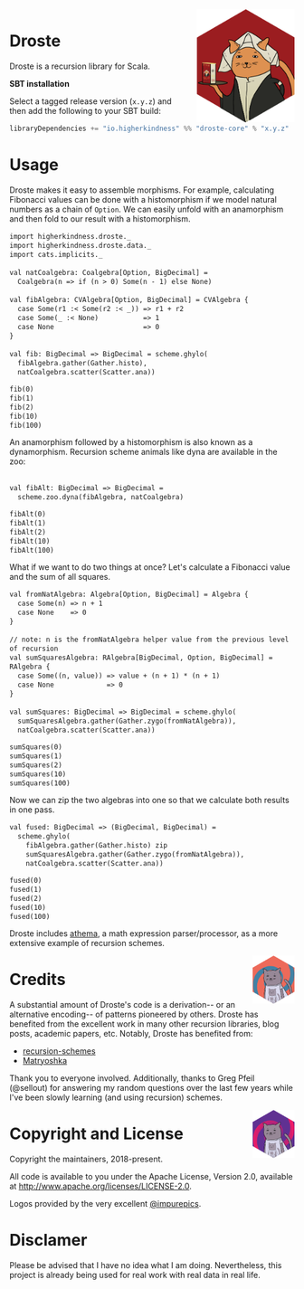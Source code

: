 <img align="right" src="logos/droste_cocoa.png" height="200px" style="padding-left: 20px"/>

# Droste

Droste is a recursion library for Scala.

**SBT installation**

Select a tagged release version (`x.y.z`) and then add the following
to your SBT build:

```scala
libraryDependencies += "io.higherkindness" %% "droste-core" % "x.y.z"
```

# Usage

Droste makes it easy to assemble morphisms. For example, calculating
Fibonacci values can be done with a histomorphism if we model natural
numbers as a chain of `Option`. We can easily unfold with an
anamorphism and then fold to our result with a histomorphism.

```tut:silent
import higherkindness.droste._
import higherkindness.droste.data._
import cats.implicits._

val natCoalgebra: Coalgebra[Option, BigDecimal] =
  Coalgebra(n => if (n > 0) Some(n - 1) else None)

val fibAlgebra: CVAlgebra[Option, BigDecimal] = CVAlgebra {
  case Some(r1 :< Some(r2 :< _)) => r1 + r2
  case Some(_ :< None)           => 1
  case None                      => 0
}

val fib: BigDecimal => BigDecimal = scheme.ghylo(
  fibAlgebra.gather(Gather.histo),
  natCoalgebra.scatter(Scatter.ana))
```

```tut
fib(0)
fib(1)
fib(2)
fib(10)
fib(100)
```

An anamorphism followed by a histomorphism is also known as a
dynamorphism. Recursion scheme animals like dyna are available
in the zoo:

```tut:silent

val fibAlt: BigDecimal => BigDecimal =
  scheme.zoo.dyna(fibAlgebra, natCoalgebra)
```

```tut
fibAlt(0)
fibAlt(1)
fibAlt(2)
fibAlt(10)
fibAlt(100)
```

What if we want to do two things at once? Let's calculate a
Fibonacci value and the sum of all squares.

```tut:silent
val fromNatAlgebra: Algebra[Option, BigDecimal] = Algebra {
  case Some(n) => n + 1
  case None    => 0
}

// note: n is the fromNatAlgebra helper value from the previous level of recursion
val sumSquaresAlgebra: RAlgebra[BigDecimal, Option, BigDecimal] = RAlgebra {
  case Some((n, value)) => value + (n + 1) * (n + 1)
  case None             => 0
}

val sumSquares: BigDecimal => BigDecimal = scheme.ghylo(
  sumSquaresAlgebra.gather(Gather.zygo(fromNatAlgebra)),
  natCoalgebra.scatter(Scatter.ana))
```

```tut
sumSquares(0)
sumSquares(1)
sumSquares(2)
sumSquares(10)
sumSquares(100)
```

Now we can zip the two algebras into one so that we calculate
both results in one pass.

```tut:silent
val fused: BigDecimal => (BigDecimal, BigDecimal) =
  scheme.ghylo(
    fibAlgebra.gather(Gather.histo) zip
    sumSquaresAlgebra.gather(Gather.zygo(fromNatAlgebra)),
    natCoalgebra.scatter(Scatter.ana))
```

```tut
fused(0)
fused(1)
fused(2)
fused(10)
fused(100)
```

Droste includes [athema](athema), a math expression parser/processor,
as a more extensive example of recursion schemes.

<img align="right" src="logos/droste_psychedelic_1.png" height="85px" style="padding-left: 5px"/>

# Credits

A substantial amount of Droste's code is a derivation-- or an
alternative encoding-- of patterns pioneered by others. Droste has
benefited from the excellent work in many other recursion libraries,
blog posts, academic papers, etc. Notably, Droste has benefited from:

- [recursion-schemes](https://github.com/ekmett/recursion-schemes)
- [Matryoshka](https://github.com/slamdata/matryoshka)

Thank you to everyone involved. Additionally, thanks to Greg Pfeil
(@sellout) for answering my random questions over the last few years
while I've been slowly learning (and using recursion) schemes.

<img align="right" src="logos/droste_psychedelic_2.png" height="85px" style="padding-left: 5px"/>

# Copyright and License

Copyright the maintainers, 2018-present.

All code is available to you under the Apache License, Version 2.0,
available at http://www.apache.org/licenses/LICENSE-2.0.

Logos provided by the very excellent [@impurepics](https://twitter.com/impurepics).

# Disclamer

Please be advised that I have no idea what I am doing.
Nevertheless, this project is already being used for real
work with real data in real life.

